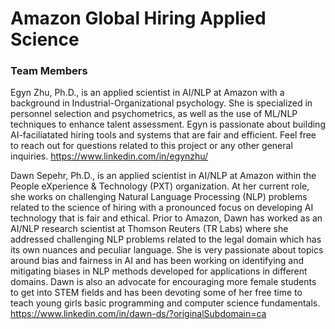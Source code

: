 # Amazon Global Hiring Applied Science
### Team Members

Egyn Zhu, Ph.D., is an applied scientist in AI/NLP at Amazon with a background in Industrial-Organizational psychology. She is specialized in personnel selection and psychometrics, as well as the use of ML/NLP techniques to enhance talent assessment. Egyn is passionate about building AI-faciliatated hiring tools and systems that are fair and efficient. Feel free to reach out for questions related to this project or any other general inquiries.
https://www.linkedin.com/in/egynzhu/

Dawn Sepehr, Ph.D., is an applied scientist in AI/NLP at Amazon within the People eXperience & Technology (PXT) organization. At her current role,
she works on challenging Natural Language Processing (NLP) problems related to the science of hiring with a pronounced focus on developing AI technology that is fair and ethical. Prior to Amazon, Dawn has worked as an AI/NLP research scientist at Thomson Reuters (TR Labs) where she addressed challenging NLP problems related to the legal domain which has its own nuances and peculiar language. She is very passionate about topics around bias and fairness in AI and has been working on identifying and mitigating biases in NLP methods developed for applications in different domains. Dawn is also an advocate for encouraging more female students to get into STEM fields and has been devoting some of her free time to teach young girls basic programming and computer science fundamentals.
https://www.linkedin.com/in/dawn-ds/?originalSubdomain=ca
